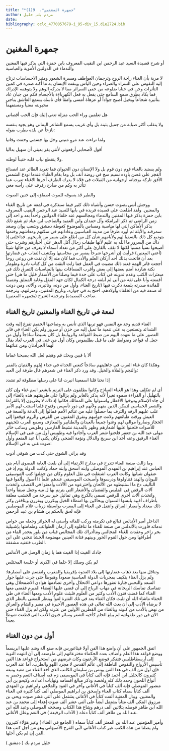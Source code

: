 ```yaml
---
title: "*جمهرة المغنين*.  9(1)"
author: مردم بك, خليل
date: 
bibliography: oclc_4770057679-i_95-div_15.d1e2724.bib
---
```


 

#  جمهرة المغنين 


 أو شرح قصيدة السيد عبد الرحمن ابن النقيب المعروف بابن حمزة التي يذكر فيها المغنين والندماء في الدولتين الأموية والعباسية 

 لا مرية بأن الغناء راحة الروح وترجمان العواطف ومسرة الشعور ومثير الاحساسات ترتاح إليه النفوس على السراء والضراء وحين اليأس وينفث الإنسان به ما أكنه صدره في كمين التأثرات وجن في حنايا ضلوعه من خفي السرائر مما لا يدركه الوهم ولا يتوهمه الإدراك فما يكاد يطرق سمع السامع حتى يفعل به فعل الكهرباءة بالأجسام فكم من جبان عاد بتأثيره شجاعاً وبخيل أصبح جواداً أو عزهاة أمسى وامقاً فأي ناسك يسمع العاشق يناجي محبوبته مغنياً ومستفهماً 

 هل تعلمين وراء الحب منزلة   تدني إليك فإن الحب أقصاني  

 ولا ينقلب أكثر صبابة من جميل بثينة بل وأي غريب يسمع الشاعر اليماني وهو يجود بنفسه نازحاً عن بلده يطرب بقوله: 

 ولما تراءت عند مروٍ منيتي   وخل بها جسمي وحمت وفاتيا  

 أقول لأصحابي أرفعوني لأنني   يقر بعيني أن سهيل بداليا  

 ولا ينقطع نياب قلبه حنيناً لوطنه. 

 ولم يستبد بالغناء قوم دون قوم بل ولا الإنسان دون الحيوان فما تغريد الطائر عند انصداع الفجر على غصن يأوده نسيم سج في روضة أنف بل وما بغام الظباء عندما تودع الشمس الأفق تاركة بوجناته أرجوانية من القبلات في فلاة لا يدرك الطرف أخرها الاغناء تعرب عما تتأثر به وكم من صادح رفرف على رأسه مغن 

 والطير قد يسوقه للموت   اصفاؤه إلى حنين الصوت  

 ووحش أنس بصوت حسن وأشباه ذلك كثير فيما سنذكره في لمعة عن تاريخ الغناء والمغنين. ولقد اطلعت على قصيدة فريدة في بابها للسيد عبد الرحمن النقيب المعروف بابن حمزة يذكر فيها المغنين والندماء ومجالسهم عند خلفاء الدولتين واحداً بعد و  احد  إلى زمن الراضي ثم ذكر البرامكة وآل حمدان وابن العميد والصاحب ابن عباد ثم شفع ذلك بذكر الأماكن التي لها مناسبة ومساس بالموضوع كغوطة دمشق وشعب يوان وصغد سمرقند والأبلة ثم أورد طرفاً من مدينة العباسيين وعاداتهم في سكنهم ومعاشهم وختمها بتوديع كل   ذلك بالسقيا لهم ولأيامهم شأن كل من اطلع على يسير من تاريخهم. فداخلني إذ ذاك من السرور ما الله به عليم لأنها طبقات رجال أكل الدهر على أخبارهم وشرب حتى أصبحوا نسياً منسياً لكنها لا تقف بالقارئ على أكثر من تعداد أسماء لا يعرف من حالها شيئاً (أعني المغنين) فرأيت إن أشرحها شرحاً يفسر من محاسنها ويكشف النقاب عن فضارتها بعد أن فاتحت بذلك  أحد  أركان العلم والأدب فما كان منه إلا أن نفث في روعي روحاً أججت فاتر الهمة فعند ذلك مضيت في العمل فما زلت التقت من كل كتاب نادرة وطومار نكتة شاردة أضم بعضها إلى بعض وأقرب المسافات بينها بالمناسبات (لتفرق ذلك في مبعثرات الكتب وعدم تدوينه في كتاب على حدة فيما وصلنا من الأسفار قليل ما هي) حتى أقمعته وأنا على ثقة من أني لم أبلغه درجة الكمال لكان جهد المقل وغاية المملق وتتميماً للفائدة صدرته بلمعة ذكرت فيها (تاريخ الغناء، وأول من دونه، وتأثيره، وآلاته، ومن دونت له صنعة فيه من الخلفاء وأولادهم، احتج به في جوازه، وتاريخ المغنين، ومنزلتهم، وترجمة صاحب القصيدة) وترجمة الشرح (بجمهرة المغنين). 


##  لمعة في تاريخ الغناء والمغنين   تاريخ الغناء 


 الغناء قديم وجد مع النفس فهو تربها الذي تأنس به وصاحبها الحميم تفزع إليه وقت الشدائد وتستعين به على تنمية ما تميل إليه من حزن أو سرور ولم يكن الغناء في فابر العصور على ما نعهده اليوم من ضبط القواعد والروابط بل كان بسيطاً ساذجاً وأول من جعل له قواعد وضوابط على ما قيل بطليموس وكان أول من غنى في العرب لعاد يقال لهما الجرادتان ومن غنائهما 

 ألا يا قيين ويحك قم وهينم   لعل الله يصبحنا غماما  

 وهكذا كان غناء العرب في جاهليتهم ساذجاً كتغني الحداة في حداء إبلهم والفتيان بالقمر والنجم والفلاة والخيل. وقد ورد ذكر الغناء في شعرهم قال طرفة ابن العبد: 

 إذا نحنا قلنا اسمعينا انبرت لنا   على رسلها مطلوقة لم تشدد  

 أي لم تتكلف وهذا هو الغناء الساذج وكانوا يطلقون على الترنم بالشعر اسم غناء وإن كان بالتهليل أو القراءة سموه تغيراً لأنه يذكر بالغابر ولم يزالوا على طريقتهم هذه بالغناء إلى   أن جاء الإسلام ودوخوا الأقطار واستولوا على الممالك فكانوا إذ ذاك لا يطريون إلا بالقراءة والشعر الحماسي لتمكن الدين منهم ولأنهم في دور تأسيس وفتوح فلما استتب لهم الأمر غلب عليهم الرفه والترف بما حصلوا عليه من غنائم الأمم فمالوا إلى الدعة والسعة في العيش ورقت طبائعهم ولانت جوانبهم وتفرق المغنون من الفرس والروم فوقعوا إلى الحجاز وصاروا موالي لهم وغنوا جميعاً بالعيدان والطنابير والمعازف وسمع العرب تلحينهم للأصوات فلحنوا عليها أشعارهم وظهر بالمدينة نشيط الفارسي وطويس وسائب خاثر مولى عبد الله بن جعفر فلحنوا شعر العرب وأجادوا فيه وطويس أول من غنى في الإسلام الغناء الرقيق وعنه أخذ ابن سريج والدلال ونؤمة الضحى وكان يكنى أبا عبد المنعم وأول صوت غنى به في الإسلام: 

 وقد براني الشوق حتى   كدت من شوقي أذوب  

 وما زالت صنعة الغناء تتدرج في مدارج الارتقاء إلى أن بلغت الغاية القصوى أيام بني العباس عند إبراهيم بن المهدي الموصلي وابنه اسحق وابنه حماد وكانت الدولة يوم إذ في عنفوان شبابها وكانت العرب اشتغلت في نقل العلوم وكان من جملتها كتب الموسيقى لليونان والهند فتناولوها ودرسوها وأصبحت الموسيقى عندهم علماً ذا أصول وألفوا فيها التأليف دع ما استنبطوه من الألحان واخترعوه من الآلات وأمعنوا في القصف واتخذت آلات الرقص في الملبس والقضبان والأشعار التي يترنم بها ل  ميه  وجعل صنفاً واحداً واتخذت آلات أخرى للرقص تسمى بالكرج وهي تماثيل خير سرجة من الخشب معلقة بأطراف أقبية يلبسها النسوان ويحاكين بها امتطاء الخيل ويكررن ويفررن ويثاقفن وكثر ذلك ببغداد وأمصار العراق وانتقل فن الغناء إلى المغرب بواسطة زرياب غلام الموصلبين فإنه لحق بالحكم بن هشام بن عبد الرحمن 

 الداخل أمير الأندلس فبالغ في تكرمته وركب للقائه وأسنى له الجوائز وجعله من خواص ندمائه فأورث بالأندلس من صنعة للغناء ما تناقلوه إلى أزمان الطوائف وطمامتها بإشبيلية بحر زاخر وعقدت للغناء المجالس وماأدراك تلك المجالس قباب من بلور يتحدر الماء من أطرافها ومن حول القوم الحور وبينهم فتانة العينين مهضومة الحشا تنحني على ابن الطرب فتغنيه مشفقة.  

 جادك الغيث إذا الغيث هما   يا زمان الوصل في الأندلس  

 لم يكن وصلك إلا حلما   في الكرى أو خلسة المختلس  

 وتناقل منها بعد ذهاب عضارتها إلى بلاد العدوة بإفريقيا والمغرب وانقسم على أمصارها: ولم يزل الغناء يتكيف بمجريات الدولة العباسية صعوداً وهبوطاً حتى جرت عليها جوار السعد والنحس فتارة تعتورها دواعي الانحلال وأخرى تصادمها هوادي الاضمحلال وهي تتماسك تماسك الريحانة في مهاب الرياح إلى أن قضى عليها القضاء المبرم فقضى معها الغناء كما قضت فنون الأدب وكثير من العلوم فلبثت علوم الأدب ومعها الغناء في طي الخفاء ماشاء الله أن تلبث فكان الغناء يعد في تلك الفترة لغواً وينظر للمغني بالنظر الذي لا يرضاه الأدب إلى أن بعث الله تعالى في هذه العصور الأخيرة في مصر والشام والعراق من نهض بالأدب من كبوته وبالغناء من القطرين الأولين من عثرته ولكن لم يزل الغناء حتى الآن في دور طفولتيه لم يبلغ الحلم كأخيه الشعر وسائر فنون الأدب التي قطعت شوطاً بعيداً. 


##  أول من دون الغناء 


 اتفق الجمهور على أن واضع هذا الفن أولا فيثاغورس فإنه صنع آلة وشد عليها ابريسماً ووضع قواعد هذا العلم وأضاف بعده الحكماء مخترعاتهم إلى ماوضعه إلى أن انتهت التوبة إلى أرسطاطليس فتفكر فوضع الأرغنون وكان غرضهم من استخراج قواعد هذا الفن تأسيس الأرواح والنفوس الناطقة إلى عالم القدس لا مجرد اللهو والطرب. أما عند العرب فإن أول من  ألف  في هذا الفن يونس بن سليمان الكاتب الذي أخذ الغناء من معبد وتبعه كثيرون كالخليل ابن أحمد فإنه  ألف  كتاباً في الموسيقى زم فيه أصناف النغم وحصر به أنواع اللحون وحدد ذلك كله ولخصه وذكر مبالغ أقسامه ونهايات أعداده. وكيحو بن أبي منصور الموصلي فإنه  ألف  كتاباً في الأغاني وآخر في العود والملاهي وابراهيم بن المهدي  ألف  كتاباً سماه كتاب الغناء واسحق بن ابراهيم الموصلي  ألف  كتباً كثيرة في الغناء والمغنين. وبذل المغنية ألفت كتاباً في الأغاني يشتمل على  أثني  عشر  صوت ويحي بن مرزوق المكي  ألف  متاباً يشتمل أيضاً على  أثني  عشر  ألف  صوت إهداء إلى محمد بن عبد الله ابن طاهر فوصله بثلاثين  ألف  درهم وشاع هذا الكتاب وصححه الموصلي وعبد الله   ابن عبد الله بن طاهر  ألف  كتاباً دعاه ( الآداب الرفيعة ) في النغم وعلل الأغاني. 

 وأمير المؤمنين عبد الله بن المعتز  ألف  كتاباً سماه ( الجامع في الغناء ) وغير هؤلاء كثيرون ولم يصلنا من هذه الكتب غير كتاب الأغاني لأبي الفرج الأصبهاني وهو من أجل كتب هذا الفن إن لم يكن أجلها. 

( دمشق ) خليل  مردم بك 
